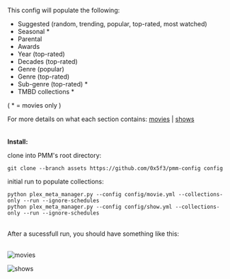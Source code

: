 This config will populate the following:

- Suggested (random, trending, popular, top-rated, most watched)
- Seasonal *
- Parental
- Awards
- Year (top-rated)
- Decades (top-rated)
- Genre (popular)
- Genre (top-rated)
- Sub-genre (top-rated) *
- TMBD collections *

( * = movies only )

For more details on what each section contains: [movies](MOVIES.md) | [shows](SHOWS.md)
<br/>
<br/>
<br/>
**Install:**

clone into PMM's root directory:
```
git clone --branch assets https://github.com/0x5f3/pmm-config config
```
initial run to populate collections:
```
python plex_meta_manager.py --config config/movie.yml --collections-only --run --ignore-schedules
python plex_meta_manager.py --config config/show.yml --collections-only --run --ignore-schedules
```
<br/>
After a sucessfull run, you should have something like this:
<br/>
<br/>

![movies](https://raw.githubusercontent.com/0x5f3/pmm-config/assets/assets/_/_movies.png)
<br/>
  
![shows](https://raw.githubusercontent.com/0x5f3/pmm-config/assets/assets/_/_shows.png)
